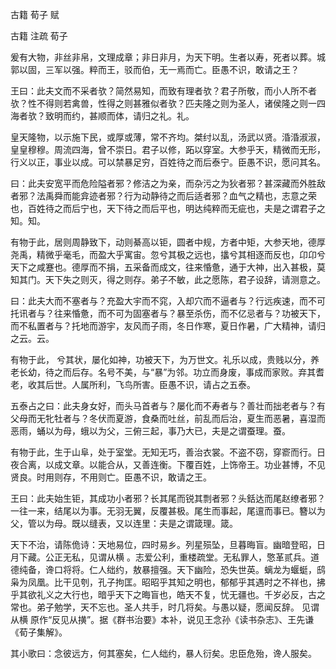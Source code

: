  
 古籍 荀子 赋 
 
 
 
 
 
 古籍 注疏 
 荀子 
 

爰有大物，非丝非帛，文理成章；非日非月，为天下明。生者以寿，死者以葬。城郭以固，三军以强。粹而王，驳而伯，无一焉而亡。臣愚不识，敢请之王？

 
王曰：此夫文而不采者欤？简然易知，而致有理者欤？君子所敬，而小人所不者欤？性不得则若禽兽，性得之则甚雅似者欤？匹夫隆之则为圣人，诸侯隆之则一四海者欤？致明而约，甚顺而体，请归之礼。礼。

 
皇天隆物，以示施下民，或厚或薄，常不齐均。桀纣以乱，汤武以贤。涽涽淑淑，皇皇穆穆。周流四海，曾不崇日。君子以修，跖以穿室。大参乎天，精微而无形，行义以正，事业以成。可以禁暴足穷，百姓待之而后泰宁。臣愚不识，愿问其名。

 
曰：此夫安宽平而危险隘者邪？修洁之为亲，而杂污之为狄者邪？甚深藏而外胜敌者邪？法禹舜而能弇迹者邪？行为动静待之而后适者邪？血气之精也，志意之荣也，百姓待之而后宁也，天下待之而后平也，明达纯粹而无疵也，夫是之谓君子之知。知。

 
有物于此，居则周静致下，动则綦高以钜，圆者中规，方者中矩，大参天地，德厚尧禹，精微乎毫毛，而盈大乎寓宙。忽兮其极之远也，攭兮其相逐而反也，卬卬兮天下之咸蹇也。德厚而不捐，五采备而成文，往来惛惫，通于大神，出入甚极，莫知其门。天下失之则灭，得之则存。弟子不敏，此之愿陈，君子设辞，请测意之。

 
曰：此夫大而不塞者与？充盈大宇而不窕，入却穴而不逼者与？行远疾速，而不可托讯者与？往来惛惫，而不可为固塞者与？暴至杀伤，而不亿忌者与？功被天下，而不私置者与？托地而游宇，友风而子雨，冬日作寒，夏日作暑，广大精神，请归之云。云。

 
有物于此， 兮其状，屡化如神，功被天下，为万世文。礼乐以成，贵贱以分，养老长幼，待之而后存。名号不美，与“暴”为邻。功立而身废，事成而家败。弃其耆老，收其后世。人属所利，飞鸟所害。臣愚不识，请占之五泰。

 
五泰占之曰：此夫身女好，而头马首者与？屡化而不寿者与？善壮而拙老者与？有父母而无牝牡者与？冬伏而夏游，食桑而吐丝，前乱而后治，夏生而恶暑，喜湿而恶雨，蛹以为母，蛾以为父，三俯三起，事乃大已，夫是之谓蚕理。蚕。

 
有物于此，生于山阜，处于室堂。无知无巧，善治衣裳。不盗不窃，穿窬而行。日夜合离，以成文章。以能合从，又善连衡。下覆百姓，上饰帝王。功业甚博，不见贤良。时用则存，不用则亡。臣愚不识，敢请之王。

 
王曰：此夫始生钜，其成功小者邪？长其尾而锐其剽者邪？头銛达而尾赵缭者邪？一往一来，结尾以为事。无羽无翼，反覆甚极。尾生而事起，尾邅而事已。簪以为父，管以为母。既以缝表，又以连里：夫是之谓箴理。箴。

 
天下不治，请陈佹诗：天地易位，四时易乡。列星殒坠，旦暮晦盲。幽暗登昭，日月下藏。公正无私，见谓从横 。志爱公利，重楼疏堂。无私罪人，憼革贰兵。道德纯备，谗口将将。仁人绌约，敖暴擅强。天下幽险，恐失世英。螭龙为蝘蜓，鸱枭为凤凰。比干见刳，孔子拘匡。昭昭乎其知之明也，郁郁乎其遇时之不祥也，拂乎其欲礼义之大行也，暗乎天下之晦盲也，皓天不复，忧无疆也。千岁必反，古之常也。弟子勉学，天不忘也。圣人共手，时几将矣。与愚以疑，愿闻反辞。 见谓从横 原作“反见从撗”。据《群书治要》本补，说见王念孙《读书杂志》、王先谦《荀子集解》。

 
其小歌曰：念彼远方，何其塞矣，仁人绌约，暴人衍矣。忠臣危殆，谗人服矣。

 